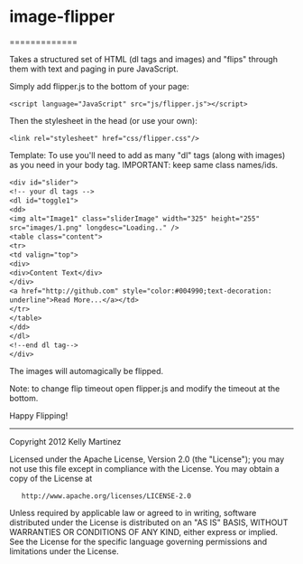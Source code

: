 # image-flipper
=============

Takes a structured set of HTML (dl tags and images) and "flips" through them with text and paging in pure JavaScript.

Simply add flipper.js to the bottom of your page:

    <script language="JavaScript" src="js/flipper.js"></script>

Then the stylesheet in the head (or use your own):

    <link rel="stylesheet" href="css/flipper.css"/>

Template: To use you'll need to add as many "dl" tags (along with images) as you need in your body tag. IMPORTANT: keep same class names/ids. 

    <div id="slider">
    <!-- your dl tags -->
    <dl id="toggle1">
    <dd>
    <img alt="Image1" class="sliderImage" width="325" height="255" src="images/1.png" longdesc="Loading.." />
    <table class="content">
    <tr>
    <td valign="top">
    <div>
    <div>Content Text</div>
    </div>
    <a href="http://github.com" style="color:#004990;text-decoration: underline">Read More...</a></td>
    </tr>
    </table>
    </dd>
    </dl>
    <!--end dl tag-->
    </div>
    
The images will automagically be flipped.

Note: to change flip timeout open flipper.js and modify the timeout at the bottom.

Happy Flipping!


***************************************************************
Copyright 2012 Kelly Martinez

   Licensed under the Apache License, Version 2.0 (the "License");
   you may not use this file except in compliance with the License.
   You may obtain a copy of the License at

       http://www.apache.org/licenses/LICENSE-2.0

   Unless required by applicable law or agreed to in writing, software
   distributed under the License is distributed on an "AS IS" BASIS,
   WITHOUT WARRANTIES OR CONDITIONS OF ANY KIND, either express or implied.
   See the License for the specific language governing permissions and
   limitations under the License.


